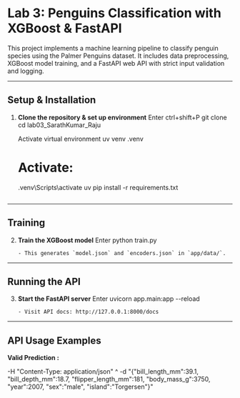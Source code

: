 
# Lab 3: Penguins Classification with XGBoost & FastAPI

This project implements a machine learning pipeline to classify penguin species using the Palmer Penguins dataset. It includes data preprocessing, XGBoost model training, and a FastAPI web API with strict input validation and logging.

---

## Setup & Installation

1. **Clone the repository & set up environment**
    Enter ctrl+shift+P 
    git clone 
    cd lab03_SarathKumar_Raju

    Activate virtual environment
    uv venv .venv
    # Activate:
    .venv\Scripts\activate
    uv pip install -r requirements.txt
    ```

---

## Training

2. **Train the XGBoost model**
    Enter 
    python train.py
    ```
    - This generates `model.json` and `encoders.json` in `app/data/`.

---

## Running the API

3. **Start the FastAPI server**
    Enter 
    uvicorn app.main:app --reload
    ```
    - Visit API docs: http://127.0.0.1:8000/docs

---

## API Usage Examples

**Valid Prediction :**

  -H "Content-Type: application/json" ^
  -d "{\"bill_length_mm\":39.1,
        \"bill_depth_mm\":18.7,
        \"flipper_length_mm\":181,
        \"body_mass_g\":3750,
        \"year\":2007,
        \"sex\":\"male\",
        \"island\":\"Torgersen\"}"
